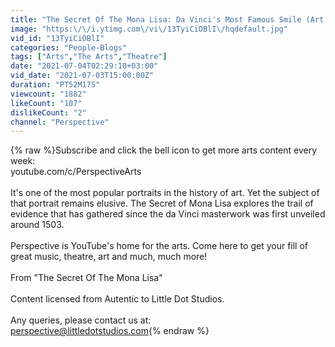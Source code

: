 ```yaml
---
title: "The Secret Of The Mona Lisa: Da Vinci's Most Famous Smile (Art History Documentary) | Perspective"
image: "https:\/\/i.ytimg.com\/vi\/13TyiCiOBlI\/hqdefault.jpg"
vid_id: "13TyiCiOBlI"
categories: "People-Blogs"
tags: ["Arts","The Arts","Theatre"]
date: "2021-07-04T02:29:10+03:00"
vid_date: "2021-07-03T15:00:00Z"
duration: "PT52M17S"
viewcount: "1882"
likeCount: "107"
dislikeCount: "2"
channel: "Perspective"
---
```

{% raw %}Subscribe and click the bell icon to get more arts content every week:<br />youtube.com/c/PerspectiveArts<br /><br />It's one of the most popular portraits in the history of art. Yet the subject of that portrait remains elusive. The Secret of Mona Lisa explores the trail of evidence that has gathered since the da Vinci masterwork was first unveiled around 1503.<br /><br />Perspective is YouTube's home for the arts. Come here to get your fill of great music, theatre, art and much, much more!<br /><br />From &quot;The Secret Of The Mona Lisa&quot;<br /><br />Content licensed from Autentic to Little Dot Studios.<br /><br />Any queries, please contact us at: <br />perspective@littledotstudios.com{% endraw %}
